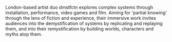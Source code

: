 London-based artist duo dmstfctn explores complex systems through installation, performance, video games and film. Aiming for 'partial knowing' through the lens of fiction and experience, their immersive work invites audiences into the demystification of systems by replicating and replaying them, and into their remystification by building worlds, characters and myths atop them.